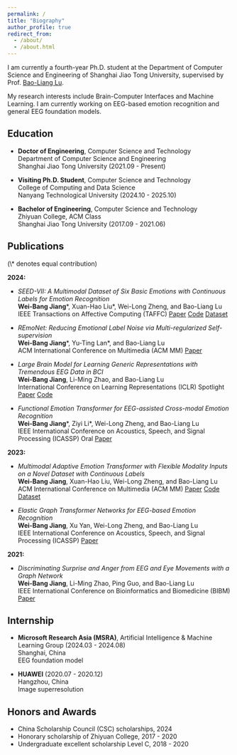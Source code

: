 ```yaml
---
permalink: /
title: "Biography"
author_profile: true
redirect_from: 
  - /about/
  - /about.html
---
```


I am currently a fourth-year Ph.D. student at the Department of Computer Science and Engineering of Shanghai Jiao Tong University, supervised by Prof. [Bao-Liang Lu](https://bcmi.sjtu.edu.cn/~lubaoliang/).

My research interests include Brain-Computer Interfaces and Machine Learning.  I am currently working on EEG-based emotion recognition and general EEG foundation models.

<h2 id="education"> Education</h2>

- **Doctor of Engineering**, Computer Science and Technology<br>
  Department of Computer Science and Engineering<br>
  Shanghai Jiao Tong University (2021.09 - Present)

- **Visiting Ph.D. Student**, Computer Science and Technology<br>
  College of Computing and Data Science<br>
  Nanyang Technological University (2024.10 - 2025.10)
  
- **Bachelor of Engineering**, Computer Science and Technology<br>
  Zhiyuan College, ACM Class<br>
  Shanghai Jiao Tong University (2017.09 - 2021.06)

<h2 id="publications"> Publications</h2>
(\* denotes equal contribution)

**2024:**
- *SEED-VII: A Multimodal Dataset of Six Basic Emotions with Continuous Labels for Emotion Recognition*     
  **Wei-Bang Jiang**\*, Xuan-Hao Liu\*, Wei-Long Zheng, and Bao-Liang Lu   
  IEEE Transactions on Affective Computing (TAFFC) [Paper](https://xploreqa.ieee.org/document/10731546) [Code](https://github.com/935963004/MAET) [Dataset](https://bcmi.sjtu.edu.cn/home/seed/seed-vii.html)

- *REmoNet: Reducing Emotional Label Noise via Multi-regularized Self-supervision*     
  **Wei-Bang Jiang**\*, Yu-Ting Lan\*, and Bao-Liang Lu   
  ACM International Conference on Multimedia (ACM MM) [Paper](https://openreview.net/pdf?id=xm7OAfcf3U)

- *Large Brain Model for Learning Generic Representations with Tremendous EEG Data in BCI*     
  **Wei-Bang Jiang**, Li-Ming Zhao, and Bao-Liang Lu   
  International Conference on Learning Representations (ICLR) Spotlight [Paper](https://openreview.net/pdf?id=QzTpTRVtrP) [Code](https://github.com/935963004/LaBraM)

- *Functional Emotion Transformer for EEG-assisted Cross-modal Emotion Recognition*     
  **Wei-Bang Jiang**\*, Ziyi Li\*, Wei-Long Zheng, and Bao-Liang Lu   
  IEEE International Conference on Acoustics, Speech, and Signal Processing (ICASSP) Oral [Paper](https://ieeexplore.ieee.org/iel7/10445798/10445803/10446937.pdf)

**2023:**
- *Multimodal Adaptive Emotion Transformer with Flexible Modality Inputs on a Novel Dataset with Continuous Labels*     
  **Wei-Bang Jiang**, Xuan-Hao Liu, Wei-Long Zheng, and Bao-Liang Lu   
  ACM International Conference on Multimedia (ACM MM) [Paper](https://dl.acm.org/doi/pdf/10.1145/3581783.3613797) [Code](https://github.com/935963004/MAET) [Dataset](https://bcmi.sjtu.edu.cn/home/seed/seed-vii.html)

- *Elastic Graph Transformer Networks for EEG-based Emotion Recognition*     
  **Wei-Bang Jiang**, Xu Yan, Wei-Long Zheng, and Bao-Liang Lu   
  IEEE International Conference on Acoustics, Speech, and Signal Processing (ICASSP) [Paper](https://ieeexplore.ieee.org/iel7/10094559/10094560/10096511.pdf)

**2021:**
- *Discriminating Surprise and Anger from EEG and Eye Movements with a Graph Network*     
  **Wei-Bang Jiang**, Li-Ming Zhao, Ping Guo, and Bao-Liang Lu   
  IEEE International Conference on Bioinformatics and Biomedicine (BIBM) [Paper](https://ieeexplore.ieee.org/iel7/9669261/9669139/09669637.pdf)

<h2 id="internship"> Internship</h2>

- **Microsoft Research Asia (MSRA)**, Artificial Intelligence & Machine Learning Group (2024.03 - 2024.08)<br>
  Shanghai, China<br>
  EEG foundation model

- **HUAWEI** (2020.07 - 2020.12)<br>
  Hangzhou, China<br>
  Image superresolution

<h2 id="honors"> Honors and Awards</h2>

- China Scholarship Council (CSC) scholarships, 2024
- Honorary scholarship of Zhiyuan College, 2017 - 2020
- Undergraduate excellent scholarship Level C, 2018 - 2020
